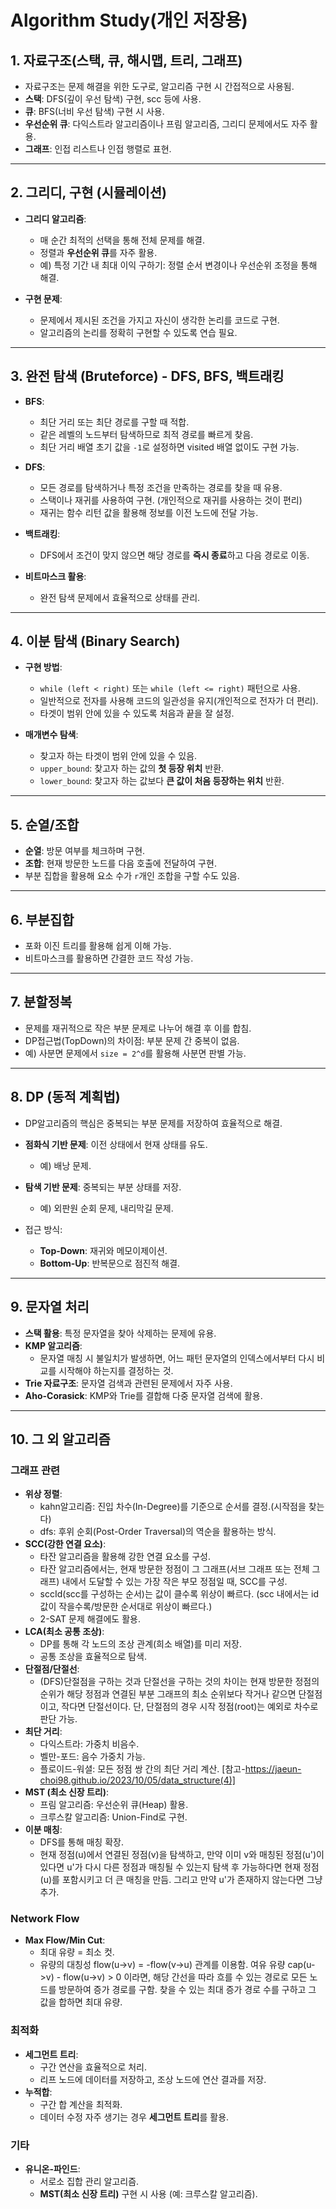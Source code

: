 # Algorithm Study(개인 저장용)

## **1. 자료구조(스택, 큐, 해시맵, 트리, 그래프)**

- 자료구조는 문제 해결을 위한 도구로, 알고리즘 구현 시 간접적으로 사용됨.
- **스택**: DFS(깊이 우선 탐색) 구현, scc 등에 사용.
- **큐**: BFS(너비 우선 탐색) 구현 시 사용.
- **우선순위 큐**: 다익스트라 알고리즘이나 프림 알고리즘, 그리디 문제에서도 자주 활용.
- **그래프**: 인접 리스트나 인접 행렬로 표현.

---

## **2. 그리디, 구현 (시뮬레이션)**

- **그리디 알고리즘**:

  - 매 순간 최적의 선택을 통해 전체 문제를 해결.
  - 정렬과 **우선순위 큐**를 자주 활용.
  - 예) 특정 기간 내 최대 이익 구하기: 정렬 순서 변경이나 우선순위 조정을 통해 해결.

- **구현 문제**:
  - 문제에서 제시된 조건을 가지고 자신이 생각한 논리를 코드로 구현.
  - 알고리즘의 논리를 정확히 구현할 수 있도록 연습 필요.

---

## **3. 완전 탐색 (Bruteforce) - DFS, BFS, 백트래킹**

- **BFS**:

  - 최단 거리 또는 최단 경로를 구할 때 적합.
  - 같은 레벨의 노드부터 탐색하므로 최적 경로를 빠르게 찾음.
  - 최단 거리 배열 초기 값을 `-1`로 설정하면 visited 배열 없이도 구현 가능.

- **DFS**:

  - 모든 경로를 탐색하거나 특정 조건을 만족하는 경로를 찾을 때 유용.
  - 스택이나 재귀를 사용하여 구현. (개인적으로 재귀를 사용하는 것이 편리)
  - 재귀는 함수 리턴 값을 활용해 정보를 이전 노드에 전달 가능.

- **백트래킹**:

  - DFS에서 조건이 맞지 않으면 해당 경로를 **즉시 종료**하고 다음 경로로 이동.

- **비트마스크 활용**:
  - 완전 탐색 문제에서 효율적으로 상태를 관리.

---

## **4. 이분 탐색 (Binary Search)**

- **구현 방법**:

  - `while (left < right)` 또는 `while (left <= right)` 패턴으로 사용.
  - 일반적으로 전자를 사용해 코드의 일관성을 유지(개인적으로 전자가 더 편리).
  - 타겟이 범위 안에 있을 수 있도록 처음과 끝을 잘 설정.

- **매개변수 탐색**:
  - 찾고자 하는 타겟이 범위 안에 있을 수 있음.
  - `upper_bound`: 찾고자 하는 값의 **첫 등장 위치** 반환.
  - `lower_bound`: 찾고자 하는 값보다 **큰 값이 처음 등장하는 위치** 반환.

---

## **5. 순열/조합**

- **순열**: 방문 여부를 체크하며 구현.
- **조합**: 현재 방문한 노드를 다음 호출에 전달하여 구현.
- 부분 집합을 활용해 요소 수가 `r`개인 조합을 구할 수도 있음.

---

## **6. 부분집합**

- 포화 이진 트리를 활용해 쉽게 이해 가능.
- 비트마스크를 활용하면 간결한 코드 작성 가능.

---

## **7. 분할정복**

- 문제를 재귀적으로 작은 부분 문제로 나누어 해결 후 이를 합침.
- DP접근법(TopDown)의 차이점: 부분 문제 간 중복이 없음.
- 예) 사분면 문제에서 `size = 2^d`를 활용해 사분면 판별 가능.

---

## **8. DP (동적 계획법)**

- DP알고리즘의 핵심은 중복되는 부분 문제를 저장하여 효율적으로 해결.
- **점화식 기반 문제**: 이전 상태에서 현재 상태를 유도.

  - 예) 배낭 문제.

- **탐색 기반 문제**: 중복되는 부분 상태를 저장.

  - 예) 외판원 순회 문제, 내리막길 문제.

- 접근 방식:
  - **Top-Down**: 재귀와 메모이제이션.
  - **Bottom-Up**: 반복문으로 점진적 해결.

---

## **9. 문자열 처리**

- **스택 활용**: 특정 문자열을 찾아 삭제하는 문제에 유용.
- **KMP 알고리즘**:
  - 문자열 매칭 시 불일치가 발생하면, 어느 패턴 문자열의 인덱스에서부터 다시 비교를 시작해야 하는지를 결정하는 것.
- **Trie 자료구조**: 문자열 검색과 관련된 문제에서 자주 사용.
- **Aho-Corasick**: KMP와 Trie를 결합해 다중 문자열 검색에 활용.

---

## **10. 그 외 알고리즘**

### **그래프 관련**

- **위상 정렬**:
  - kahn알고리즘: 진입 차수(In-Degree)를 기준으로 순서를 결정.(시작점을 찾는다)
  - dfs: 후위 순회(Post-Order Traversal)의 역순을 활용하는 방식.
- **SCC(강한 연결 요소)**:
  - 타잔 알고리즘을 활용해 강한 연결 요소를 구성.
  - 타잔 알고리즘에서는, 현재 방문한 정점이 그 그래프(서브 그래프 또는 전체 그래프) 내에서 도달할 수 있는 가장 작은 부모 정점일 때, SCC를 구성.
  - sccId(scc를 구성하는 순서)는 값이 클수록 위상이 빠르다. (scc 내에서는 id값이 작을수록/방문한 순서대로 위상이 빠르다.)
  - 2-SAT 문제 해결에도 활용.
- **LCA(최소 공통 조상)**:
  - DP를 통해 각 노드의 조상 관계(희소 배열)를 미리 저장.
  - 공통 조상을 효율적으로 탐색.
- **단절점/단절선**:
  - (DFS)단절점을 구하는 것과 단절선을 구하는 것의 차이는 현재 방문한 정점의 순위가 해당 정점과 연결된 부분 그래프의 최소 순위보다 작거나 같으면 단절점이고, 작다면 단절선이다. 단, 단절점의 경우 시작 정점(root)는 예외로 차수로 판단 가능.
- **최단 거리**:
  - 다익스트라: 가중치 비음수.
  - 벨만-포드: 음수 가중치 가능.
  - 플로이드-워셜: 모든 정점 쌍 간의 최단 거리 계산.
    [참고-https://jaeun-choi98.github.io/2023/10/05/data_structure(4)] <br>
- **MST (최소 신장 트리)**:
  - 프림 알고리즘: 우선순위 큐(Heap) 활용.
  - 크루스칼 알고리즘: Union-Find로 구현.
- **이분 매칭**:
  - DFS를 통해 매칭 확장.
  - 현재 정점(u)에서 연결된 정점(v)을 탐색하고, 만약 이미 v와 매칭된 정점(u')이 있다면 u'가 다시 다른 정점과 매칭될 수 있는지 탐색 후 가능하다면 현재 정점(u)를 포함시키고 더 큰 매칭을 만듬. 그리고 만약 u'가 존재하지 않는다면 그냥 추가.

### **Network Flow**

- **Max Flow/Min Cut**:
  - 최대 유량 = 최소 컷.
  - 유량의 대칭성 flow(u->v) = -flow(v->u) 관계를 이용함. 여유 유량 cap(u->v) - flow(u->v) > 0 이라면, 해당 간선을 따라 흐를 수 있는 경로로 모든 노드를 방문하여 증가 경로를 구함. 찾을 수 있는 최대 증가 경로 수를 구하고 그 값을 합하면 최대 유량.

### **최적화**

- **세그먼트 트리**:
  - 구간 연산을 효율적으로 처리.
  - 리프 노드에 데이터를 저장하고, 조상 노드에 연산 결과를 저장.
- **누적합**:
  - 구간 합 계산을 최적화.
  - 데이터 수정 자주 생기는 경우 **세그먼트 트리**를 활용.

### **기타**

- **유니온-파인드**:
  - 서로소 집합 관리 알고리즘.
  - **MST(최소 신장 트리)** 구현 시 사용 (예: 크루스칼 알고리즘).

